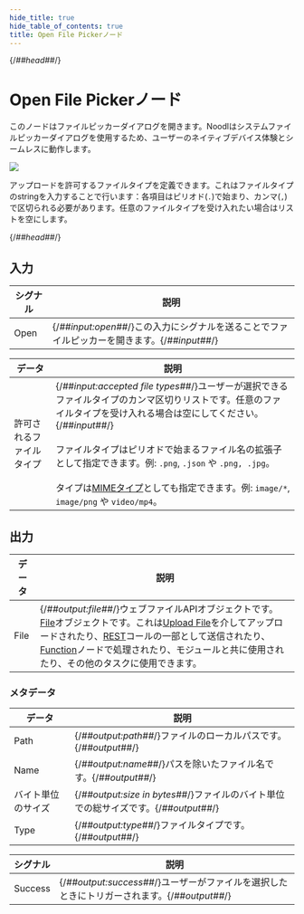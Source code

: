 ```yaml
---
hide_title: true
hide_table_of_contents: true
title: Open File Pickerノード
---
```


{/*##head##*/}

# Open File Pickerノード

このノードはファイルピッカーダイアログを開きます。Noodlはシステムファイルピッカーダイアログを使用するため、ユーザーのネイティブデバイス体験とシームレスに動作します。

<div className="ndl-image-with-background l">

![](/nodes/utilities/open-file-picker/open-file-picker.png)

</div>

アップロードを許可するファイルタイプを定義できます。これはファイルタイプの<span className="ndl-data">string</span>を入力することで行います：各項目はピリオド(`.`)で始まり、カンマ(`,`)で区切られる必要があります。任意のファイルタイプを受け入れたい場合はリストを空にします。

{/*##head##*/}

## 入力

| シグナル                                   | 説明                                                                     |
| ---------------------------------------- | ------------------------------------------------------------------------------- |
| <span className="ndl-signal">Open</span> | {/*##input:open##*/}この入力にシグナルを送ることでファイルピッカーを開きます。{/*##input##*/} |

| データ                                                  | 説明                                                                                                                                                                                                                                                                                                                                                                                                                                                                  |
| ----------------------------------------------------- | ---------------------------------------------------------------------------------------------------------------------------------------------------------------------------------------------------------------------------------------------------------------------------------------------------------------------------------------------------------------------------------------------------------------------------------------------------------------------------- |
| <span className="ndl-data">許可されるファイルタイプ</span> | {/*##input:accepted file types##*/}ユーザーが選択できるファイルタイプのカンマ区切りリストです。任意のファイルタイプを受け入れる場合は空にしてください。{/*##input##*/}<br/><br/>ファイルタイプはピリオドで始まるファイル名の拡張子として指定できます。例: `.png`, `.json` や `.png, .jpg`。<br/><br/>タイプは[MIMEタイプ](https://developer.mozilla.org/en-US/docs/Web/HTTP/Basics_of_HTTP/MIME_types/Common_types)としても指定できます。例: `image/*`, `image/png` や `video/mp4`。 |

## 出力

| データ                                   | 説明                                                                                                                                                                                                                                                                                                                                                             |
| -------------------------------------- | ----------------------------------------------------------------------------------------------------------------------------------------------------------------------------------------------------------------------------------------------------------------------------------------------------------------------------------------------------------------------- |
| <span className="ndl-data">File</span> | {/*##output:file##*/}ウェブファイルAPIオブジェクトです。[File](https://developer.mozilla.org/en-US/docs/Web/API/File)オブジェクトです。これは[Upload File](/nodes/data/cloud-data/upload-file)を介してアップロードされたり、[REST](/nodes/data/rest)コールの一部として送信されたり、[Function](/nodes/javascript/function)ノードで処理されたり、モジュールと共に使用されたり、その他のタスクに使用できます。 |

### メタデータ

| データ                                            | 説明                                                            |
| ----------------------------------------------- | ---------------------------------------------------------------------- |
| <span className="ndl-data">Path</span>          | {/*##output:path##*/}ファイルのローカルパスです。{/*##output##*/}               |
| <span className="ndl-data">Name</span>          | {/*##output:name##*/}パスを除いたファイル名です。{/*##output##*/}       |
| <span className="ndl-data">バイト単位のサイズ</span> | {/*##output:size in bytes##*/}ファイルのバイト単位での総サイズです。{/*##output##*/} |
| <span className="ndl-data">Type</span>          | {/*##output:type##*/}ファイルタイプです。{/*##output##*/}                             |

| シグナル                                      | 説明                                                                 |
| ------------------------------------------- | --------------------------------------------------------------------------- |
| <span className="ndl-signal">Success</span> | {/*##output:success##*/}ユーザーがファイルを選択したときにトリガーされます。{/*##output##*/} |